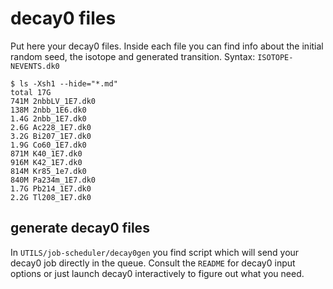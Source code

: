 # decay0 files

Put here your decay0 files. Inside each file you can find info about the initial random seed, the isotope and generated transition. Syntax: `ISOTOPE-NEVENTS.dk0`

```shell
$ ls -Xsh1 --hide="*.md"
total 17G
741M 2nbbLV_1E7.dk0
138M 2nbb_1E6.dk0
1.4G 2nbb_1E7.dk0
2.6G Ac228_1E7.dk0
3.2G Bi207_1E7.dk0
1.9G Co60_1E7.dk0
871M K40_1E7.dk0
916M K42_1E7.dk0
814M Kr85_1e7.dk0
840M Pa234m_1E7.dk0
1.7G Pb214_1E7.dk0
2.2G Tl208_1E7.dk0
```

## generate decay0 files

In `UTILS/job-scheduler/decay0gen` you find script which will send your decay0 job directly in the queue.
Consult the `README` for decay0 input options or just launch decay0 interactively to figure out
what you need. 
